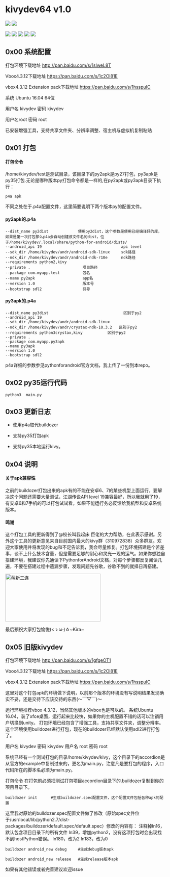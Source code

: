# kivydev64 v1.0

![](https://img.shields.io/badge/ubuntu-16.04-orange.svg) ![](https://img.shields.io/badge/xfce-v4-orange.svg)

![](https://img.shields.io/badge/kivy-1.10.1-brightgreen.svg) ![](https://img.shields.io/badge/python-2.7-brightgreen.svg) ![](https://img.shields.io/badge/python-3.5-brightgreen.svg) ![](https://img.shields.io/badge/pythonforandroid-0.5-brightgreen.svg) ![](https://img.shields.io/badge/build-passing-brightgreen.svg)



## 0x00 系统配置


打包环境下载地址 http://pan.baidu.com/s/1slweL8T

Vbox4.3.12下载地址 https://pan.baidu.com/s/1c2Ol81E

vbox4.3.12 Extension pack下载地址 https://pan.baidu.com/s/1hsspuIC

系统 Ubuntu 16.04 64位 

用户名 kivydev 密码 kivydev 

用户名root  密码  root  

已安装增强工具，支持共享文件夹、分辨率调整、宿主机与虚拟机复制粘贴


## 0x01 打包


#### 打包命令
/home/kivydev/test是测试目录，该目录下的py2apk是py27打包，py3apk是py35打包.无论是哪种版本py打包命令都是一样的,在py2apk或py3apk目录下执行：

`p4a apk`
  
不同之处在于.p4a配置文件，这里简要说明下两个版本py的配置文件。


#### py2apk的.p4a
```
--dist_name py2dist             使用py2dist，这个参数是使用已经编译好的库，如果是第一次打包那么p4a会自动创建该文件名的dist，位于/home/kivydev/.local/share/python-for-android/dists/    
--android_api 19                                   api level
--sdk_dir /home/kivydev/andr/android-sdk-linux     sdk路径
--ndk_dir /home/kivydev/andr/android-ndk-r10e      ndk路径
--requirements python2,kivy                        
--private .                       项目路径
--package com.myapp.test          包名
--name py2apk                     app名
--version 1.0                     版本号
--bootstrap sdl2                  引导
```

#### py3apk的.p4a
```
--dist_name py3dist                                 区别于py2
--android_api 19
--sdk_dir /home/kivydev/andr/android-sdk-linux
--ndk_dir /home/kivydev/andr/crystax-ndk-10.3.2   区别于py2
--requirements python3crystax,kivy           区别于py2
--private .
--package com.myapp.py3apk
--name py3apk
--version 1.0 
--bootstrap sdl2 
```

p4a详细的参数参见pythonforandroid官方文档，我上传了一份到本repo。


## 0x02 py35运行代码

```
python3  main.py
```


## 0x03 更新日志


* 使用p4a取代buildozer

* 支持py35打包apk

* 支持py35本地运行kivy。


## 0x04 说明

#### 关于apk兼容性

之前的buildozer打包出来的apk有的不能在安卓6、7的某些机型上面运行，要解决这个问题还需要大量测试，江湖传说API level 19兼容最好，所以我就用了19，有安卓6和7手机的可以打包试试看，如果不能运行务必反馈给我机型和安卓系统版本。

#### 鸣谢

这个打包工具的更新得到了@校长叫我起床 巨佬的大力帮助，在此表示感谢。另外这个工具的更新意见来自目前国内最大的kivy群（310972838）众多群友。欢迎大家使用并将发现的bug和不足告诉我，我会尽量修复。打包环境搭建是个苦差事，谈不上什么技术含量，但是需要足够的耐心和灵光一现的运气。如果你想独自搭建环境，我建议你先通读下PythonforAndroid文档，对每个步骤都反复阅读几遍，不要在搭建过程中遗漏步骤，发现问题先谷歌，谷歌不到的就择日再搭建。

<img src="http://i.imgur.com/CY76Gaj.jpg" width = "300" height = "150" alt="萌新三连" align=center />

最后预祝大家打包愉悦(<ゝω·)☆~Kira~


## 0x05 旧版kivydev

打包环境下载地址 http://pan.baidu.com/s/1gfgeOT1

Vbox4.3.12下载地址 https://pan.baidu.com/s/1c2Ol81E

vbox4.3.12 Extension pack下载地址 https://pan.baidu.com/s/1hsspuIC

这里对这个打包apk的环境做下说明，以前那个版本的环境没有写说明结果发现确实不妥，还是交待下应该交待的东西(～￣▽￣)～

运行环境推荐vbox 4.3.12，当然其他版本的vbox也是可以的。
系统Ubuntu 16.04，装了xfce桌面，运行起来比较快，如果你的主机配置不错的话可以注销用户切换到unity。
打包环境已经包含了增强工具，支持共享文件夹，调整分辨率。
这个环境使用buildozer进行打包，现在的buildozer已经默认使用sdl2进行打包了。

用户名 kivydev 密码 kivydev
用户名 root 密码 root

系统已经有一个测试打包的目录/home/kivydev/kivy，这个目录下的accordion是从官方的example中复制过来的，更名为main.py，注意凡是要打包的程序，入口代码所在的脚本名必须为main.py。


打包命令
在打包前必须把测试打包项目accordion目录下的.buildozer复制到你的项目目录下。

```
buildozer init      #生成buildozer.spec配置文件，这个配置文件包括各种apk的配置
```
这里我对原始的bulldozer.spec配置文件做了修改（原始spec文件位于/usr/local/lib/python2.7/dist-packages/buildozer/default.spec/default.spec）修改的内容有：
注释掉ln16，默认包含项目目录下的所有文件
ln39，增加python2，没有这项打包时会出现找不到hostPython错误。
ln180，改为2
ln183，改为0

```
buildozer android_new debug     #生成debug版本apk

buildozer android_new release   #生成release版本apk
```

如果有其他错误或者完善建议欢迎issue
